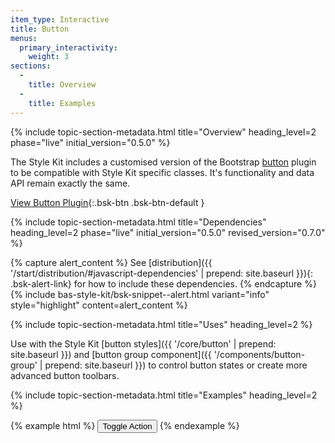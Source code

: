 ```yaml
---
item_type: Interactive
title: Button
menus:
  primary_interactivity:
    weight: 3
sections:
  -
    title: Overview
  -
    title: Examples
---
```


{% include topic-section-metadata.html
  title="Overview"
  heading_level=2
  phase="live"
  initial_version="0.5.0"
%}

The Style Kit includes a customised version of the Bootstrap
[button](https://getbootstrap.com/docs/5.2/components/buttons/#button-plugin) plugin to be compatible with Style Kit specific classes.
It's functionality and data API remain exactly the same.

[View Button Plugin](https://getbootstrap.com/docs/5.2/components/buttons/#button-plugin){:.bsk-btn .bsk-btn-default }

{% include topic-section-metadata.html
  title="Dependencies"
  heading_level=2
  phase="live"
  initial_version="0.5.0"
  revised_version="0.7.0"
%}

{% capture alert_content %}
See [distribution]({{ '/start/distribution/#javascript-dependencies' | prepend: site.baseurl }}){: .bsk-alert-link} for
how to include these dependencies.
{% endcapture %}
{% include bas-style-kit/bsk-snippet--alert.html
  variant="info"
  style="highlight"
  content=alert_content
%}

{% include topic-section-metadata.html
  title="Uses"
  heading_level=2
%}

Use with the Style Kit [button styles]({{ '/core/button' | prepend: site.baseurl }}) and
[button group component]({{ '/components/button-group' | prepend: site.baseurl }}) to control button states or create
more advanced button toolbars.

{% include topic-section-metadata.html
  title="Examples"
  heading_level=2
%}

{% example html %}
<button type="button" class="bsk-btn bsk-btn-default" data-bs-toggle="button" aria-pressed="false" autocomplete="off">
  Toggle Action
</button>
{% endexample %}
